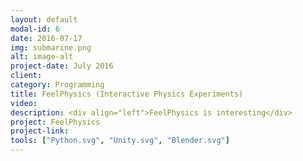 ```yaml
---
layout: default
modal-id: 6
date: 2016-07-17
img: submarine.png
alt: image-alt
project-date: July 2016
client: 
category: Programming
title: FeelPhysics (Interactive Physics Experiments)
video: 
description: <div align="left">FeelPhysics is interesting</div>
project: FeelPhysics
project-link: 
tools: ["Python.svg", "Unity.svg", "Blender.svg"]
---
```

